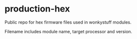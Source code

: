 # production-hex

Public repo for hex firmware files used in wonkystuff modules.

Filename includes module name, target processor and version.
